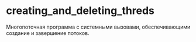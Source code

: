 # creating_and_deleting_threds
Многопоточная программа с системными вызовами, обеспечивающими создание и завершение потоков.
